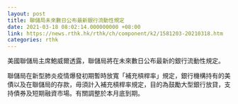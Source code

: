 ```yaml
---
layout: post
title: 聯儲局未來數日公布最新銀行流動性規定
date: 2021-03-18 08:02:14.000000000 +08:00
link: https://news.rthk.hk/rthk/ch/component/k2/1581203-20210318.htm
categories: rthk
---
```


美國聯儲局主席鮑威爾透露，聯儲局將在未來數日公布最新的銀行流動性規定。

聯儲局在新型肺炎疫情爆發初期暫時放寬「補充槓桿率」規定，銀行機構持有的美債以及在聯儲局的存款，毋須計入補充槓桿率規定，目的為鼓勵大型銀行放貸，支持債券及短期融資市場。有關調整於本月底到期。
